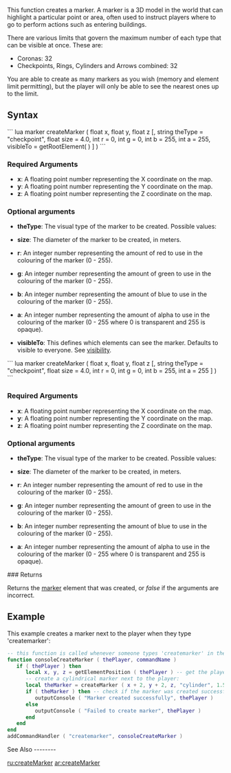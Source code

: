 This function creates a marker. A marker is a 3D model in the world that can highlight a particular point or area, often used to instruct players where to go to perform actions such as entering buildings.

There are various limits that govern the maximum number of each type that can be visible at once. These are:

-   Coronas: 32
-   Checkpoints, Rings, Cylinders and Arrows combined: 32

You are able to create as many markers as you wish (memory and element limit permitting), but the player will only be able to see the nearest ones up to the limit.

Syntax
------

<section name="Server" class="server" show="true">
``` lua
marker createMarker ( float x, float y, float z [, string theType = "checkpoint", float size = 4.0, int r = 0, int g = 0, int b = 255, int a = 255, visibleTo = getRootElement( ) ] )
```

### Required Arguments

-   **x**: A floating point number representing the X coordinate on the map.
-   **y**: A floating point number representing the Y coordinate on the map.
-   **z**: A floating point number representing the Z coordinate on the map.

### Optional arguments

-   **theType**: The visual type of the marker to be created. Possible values:

-   **size**: The diameter of the marker to be created, in meters.
-   **r**: An integer number representing the amount of red to use in the colouring of the marker (0 - 255).
-   **g**: An integer number representing the amount of green to use in the colouring of the marker (0 - 255).
-   **b**: An integer number representing the amount of blue to use in the colouring of the marker (0 - 255).
-   **a**: An integer number representing the amount of alpha to use in the colouring of the marker (0 - 255 where 0 is transparent and 255 is opaque).
-   **visibleTo**: This defines which elements can see the marker. Defaults to visible to everyone. See [visibility](/docs/visibility.md "wikilink").

</section>
<section name="Client" class="client" show="true">
``` lua
marker createMarker ( float x, float y, float z [, string theType = "checkpoint", float size = 4.0, int r = 0, int g = 0, int b = 255, int a = 255 ] )
```

### Required Arguments

-   **x**: A floating point number representing the X coordinate on the map.
-   **y**: A floating point number representing the Y coordinate on the map.
-   **z**: A floating point number representing the Z coordinate on the map.

### Optional arguments

-   **theType**: The visual type of the marker to be created. Possible values:

-   **size**: The diameter of the marker to be created, in meters.
-   **r**: An integer number representing the amount of red to use in the colouring of the marker (0 - 255).
-   **g**: An integer number representing the amount of green to use in the colouring of the marker (0 - 255).
-   **b**: An integer number representing the amount of blue to use in the colouring of the marker (0 - 255).
-   **a**: An integer number representing the amount of alpha to use in the colouring of the marker (0 - 255 where 0 is transparent and 255 is opaque).

</section>
### Returns

Returns the [marker](/docs/marker.md "wikilink") element that was created, or *false* if the arguments are incorrect.

Example
-------

<section name="Example 1" class="server" show="true">
This example creates a marker next to the player when they type 'createmarker':

``` lua
-- this function is called whenever someone types 'createmarker' in the console:
function consoleCreateMarker ( thePlayer, commandName )
   if ( thePlayer ) then
      local x, y, z = getElementPosition ( thePlayer ) -- get the player's position
      -- create a cylindrical marker next to the player:
      local theMarker = createMarker ( x + 2, y + 2, z, "cylinder", 1.5, 255, 255, 0, 170 )
      if ( theMarker ) then -- check if the marker was created successfully
         outputConsole ( "Marker created successfully", thePlayer )
      else
         outputConsole ( "Failed to create marker", thePlayer )
      end
   end
end
addCommandHandler ( "createmarker", consoleCreateMarker )
```

</section>
See Also
--------

[ru:createMarker](/docs/ru:createmarker.md "wikilink") [ar:createMarker](/docs/ar:createmarker.md "wikilink")
